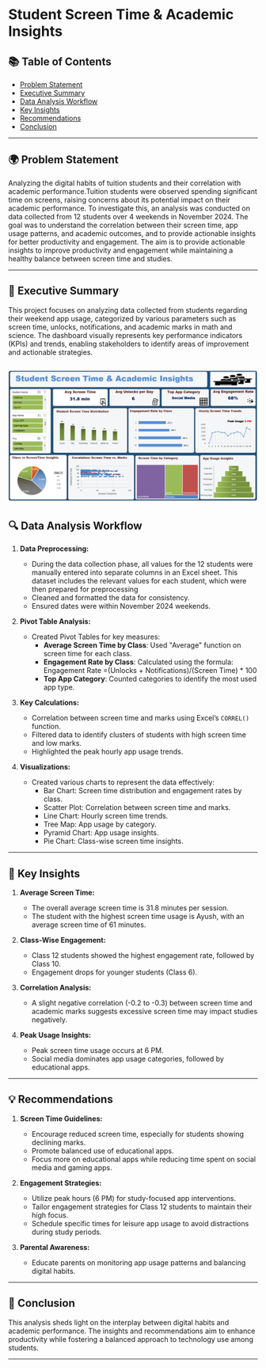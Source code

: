 # Student Screen Time & Academic Insights

## 📚 Table of Contents
- [Problem Statement](#problem-statement)
- [Executive Summary](#executive-summary)
- [Data Analysis Workflow](#data-analysis-workflow)
- [Key Insights](#key-insights)
- [Recommendations ](#recommendations)
- [Conclusion](#conclusion)

---

## 🌍 Problem Statement
Analyzing the digital habits of tuition students and their correlation with academic performance.Tuition students were observed spending significant time on screens, raising concerns about its potential impact on their academic performance. To investigate this, an analysis was conducted on data collected from 12 students over 4 weekends in November 2024. The goal was to understand the correlation between their screen time, app usage patterns, and academic outcomes, and to provide actionable insights for better productivity and engagement. The aim is to provide actionable insights to improve productivity and engagement while maintaining a healthy balance between screen time and studies.

---

## 📝 Executive Summary
This project focuses on analyzing data collected from students regarding their weekend app usage, categorized by various parameters such as screen time, unlocks, notifications, and academic marks in math and science. The dashboard visually represents key performance indicators (KPIs) and trends, enabling stakeholders to identify areas of improvement and actionable strategies.

![ERD](https://github.com/Shivasaikira/Portfolio_Projects/blob/main/Student%20Screen%20Time%20Analysis/student-dashboard.png)
---

## 🔍 Data Analysis Workflow
1. **Data Preprocessing:**
   - During the data collection phase, all values for the 12 students were manually entered into separate columns in an Excel sheet. This dataset includes the relevant values for each student, which were then prepared for preprocessing
   - Cleaned and formatted the data for consistency.
   - Ensured dates were within November 2024 weekends.

2. **Pivot Table Analysis:**
   - Created Pivot Tables for key measures:
     - **Average Screen Time by Class**: Used "Average" function on screen time for each class.
     - **Engagement Rate by Class**: Calculated using the formula: 
       Engagement Rate =(Unlocks + Notifications)/(Screen Time) * 100 
     - **Top App Category**: Counted categories to identify the most used app type.

3. **Key Calculations:**
   - Correlation between screen time and marks using Excel’s `CORREL()` function.
   - Filtered data to identify clusters of students with high screen time and low marks.
   - Highlighted the peak hourly app usage trends.

4. **Visualizations:**
   - Created various charts to represent the data effectively:
     - Bar Chart: Screen time distribution and engagement rates by class.
     - Scatter Plot: Correlation between screen time and marks.
     - Line Chart: Hourly screen time trends.
     - Tree Map: App usage by category.
     - Pyramid Chart: App usage insights.
     - Pie Chart: Class-wise screen time insights.

---

## 🌟 Key Insights
1. **Average Screen Time:**
   - The overall average screen time is 31.8 minutes per session.
   - The student with the highest screen time usage is Ayush, with an average screen time of 61 minutes.

2. **Class-Wise Engagement:**
   - Class 12 students showed the highest engagement rate, followed by Class 10.
   - Engagement drops for younger students (Class 6).

3. **Correlation Analysis:**
   - A slight negative correlation (-0.2 to -0.3) between screen time and academic marks suggests excessive screen time may impact studies negatively.

4. **Peak Usage Insights:**
   - Peak screen time usage occurs at 6 PM.
   - Social media dominates app usage categories, followed by educational apps.

---

## 💡 Recommendations
1. **Screen Time Guidelines:**
   - Encourage reduced screen time, especially for students showing declining marks.
   - Promote balanced use of educational apps.
   - Focus more on educational apps while reducing time spent on social media and gaming apps.

2. **Engagement Strategies:**
   - Utilize peak hours (6 PM) for study-focused app interventions.
   - Tailor engagement strategies for Class 12 students to maintain their high focus.
   - Schedule specific times for leisure app usage to avoid distractions during study periods.

3. **Parental Awareness:**
   - Educate parents on monitoring app usage patterns and balancing digital habits.

---

## 🏁 Conclusion
This analysis sheds light on the interplay between digital habits and academic performance. The insights and recommendations aim to enhance productivity while fostering a balanced approach to technology use among students.

---



   


